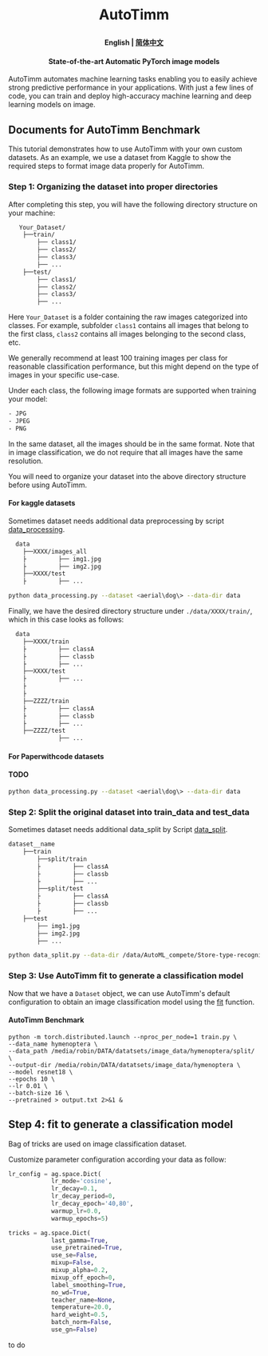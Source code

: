 <h1 align="center">
    <p>AutoTimm</p>
</h1>

<h4 align="center">
    <p>
        <b>English</b> |
        <a href="https://github.com/jianzhnie/AutoTimm/blob/main/README_zh.md">简体中文</a>
    <p>
</h4>

<h4 align="center">
    <p>State-of-the-art Automatic PyTorch image models</p>
</h4>

AutoTimm automates machine learning tasks enabling you to easily achieve strong predictive performance in your applications.  With just a few lines of code, you can train and deploy high-accuracy machine learning and deep learning models on image.


##  Documents for  AutoTimm Benchmark

This tutorial demonstrates how to use AutoTimm with your own custom datasets.
As an example, we use a dataset from Kaggle to show the required steps to format image data properly for AutoTimm.


### Step 1: Organizing the dataset into proper directories

After completing this step, you will have the following directory structure on your machine:

```sh
   Your_Dataset/
    ├──train/
        ├── class1/
        ├── class2/
        ├── class3/
        ├── ...
    ├──test/
        ├── class1/
        ├── class2/
        ├── class3/
        ├── ...
```

Here `Your_Dataset` is a folder containing the raw images categorized into classes. For example, subfolder `class1` contains all images that belong to the first class, `class2` contains all images belonging to the second class, etc.

We generally recommend at least 100 training images per class for reasonable classification performance, but this might depend on the type of images in your specific use-case.

Under each class, the following image formats are supported when training your model:

```sh
- JPG
- JPEG
- PNG
```

In the same dataset, all the images should be in the same format. Note that in image classification, we do not require that all images have the same resolution.

You will need to organize your dataset into the above directory structure before using AutoTimm.


#### For kaggle datasets

Sometimes dataset needs additional data preprocessing by script [data_processing](./autotimm/utils/data_processing.py).

```sh
  data
    ├──XXXX/images_all
    ├         ├── img1.jpg
    ├         ├── img2.jpg
    ├──XXXX/test
    ├         ├── ...

python data_processing.py --dataset <aerial\dog\> --data-dir data
```

Finally, we have the desired directory structure under `./data/XXXX/train/`, which in this case looks as follows:

```sh
  data
    ├──XXXX/train
    ├         ├── classA
    ├         ├── classb
    ├         ├── ...
    ├──XXXX/test
    ├         ├── ...
    ├
    ├
    ├──ZZZZ/train
    ├         ├── classA
    ├         ├── classb
    ├         ├── ...
    ├──ZZZZ/test
              ├── ...
```

#### For Paperwithcode datasets

#### TODO
```sh
python data_processing.py --dataset <aerial\dog\> --data-dir data
```

### Step 2: Split the original dataset into train_data and test_data

Sometimes dataset needs additional data_split by Script [data_split](./autotimm/utils/data_split.py).


```sh
dataset__name
    ├──train
        ├──split/train
        ├         ├── classA
        ├         ├── classb
        ├         ├── ...
        ├──split/test
        ├         ├── classA
        ├         ├── classb
        ├         ├── ...
    ├──test
        ├── img1.jpg
        ├── img2.jpg
        ├── ...
```

```sh
python data_split.py --data-dir /data/AutoML_compete/Store-type-recognition/
```


### Step 3: Use AutoTimm fit to generate a classification model

Now that we have a `Dataset` object, we can use AutoTimm's default configuration to obtain an image classification model using the [fit]() function.


#### AutoTimm Benchmark

```shell script
python -m torch.distributed.launch --nproc_per_node=1 train.py \
--data_name hymenoptera \
--data_path /media/robin/DATA/datatsets/image_data/hymenoptera/split/ \
--output-dir /media/robin/DATA/datatsets/image_data/hymenoptera \
--model resnet18 \
--epochs 10 \
--lr 0.01 \
--batch-size 16 \
--pretrained > output.txt 2>&1 &
```

## Step 4:  fit to generate a classification model

Bag of tricks are used on image classification dataset.

Customize parameter configuration according your data as follow:

```python
lr_config = ag.space.Dict(
            lr_mode='cosine',
            lr_decay=0.1,
            lr_decay_period=0,
            lr_decay_epoch='40,80',
            warmup_lr=0.0,
            warmup_epochs=5)

tricks = ag.space.Dict(
            last_gamma=True,
            use_pretrained=True,
            use_se=False,
            mixup=False,
            mixup_alpha=0.2,
            mixup_off_epoch=0,
            label_smoothing=True,
            no_wd=True,
            teacher_name=None,
            temperature=20.0,
            hard_weight=0.5,
            batch_norm=False,
            use_gn=False)
```
to do
